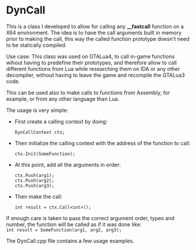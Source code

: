 # DynCall

This is a class I developed to allow for calling any __\_\_fastcall__ function on a X64 environment.
The idea is to have the call arguments built in memory prior to making the call, this way the called function prototype doesn't need to be statically compiled.

Use case: This class was used on GTALua4, to call in-game functions wihout having to predefine their prototypes, and therefore allow to call different functions from Lua while researching them on IDA or any other decompiler, without having to leave the game and recompile the GTALua3 code.

This can be used also to make calls to functions from Assembly, for example, or from any other language than Lua.

The usage is very simple:
* First create a calling context by doing:<br>
    ```
    DynCallContext ctx;
* Then initialize the calling context with the address of the function to call:<br>
    ```
    ctx.Init(SomeFunction);
* At this point, add all the arguments in order:<br>
    ```
    ctx.Push(arg1);
    ctx.Push(arg2);
    ctx.Push(arg3);
* Then make the call:<br>
    ```
    int result = ctx.Call<int>();
If enough care is taken to pass the correct argument order, types and number, the function will be called as if it was done like:<br>
    ```
    int result = SomeFunction(arg1, arg2, arg3);
    ```

The DynCall.cpp file contains a few usage examples.
